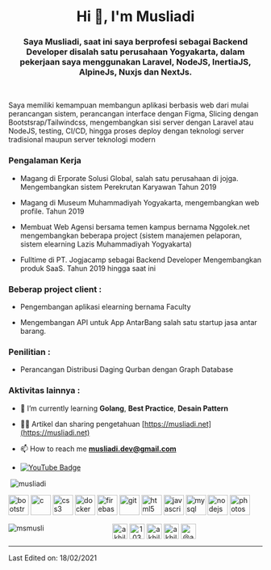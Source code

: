 <h1 align="center">Hi 👋, I'm Musliadi</h1>
<h3 align="center">Saya Musliadi, saat ini saya berprofesi sebagai Backend Developer disalah satu perusahaan Yogyakarta, dalam pekerjaan saya menggunakan Laravel, NodeJS, InertiaJS, AlpineJs, Nuxjs dan NextJs. </h3>
<br>
<p align="left">
Saya memiliki kemampuan membangun aplikasi berbasis web dari mulai perancangan sistem, perancangan interface dengan Figma, Slicing dengan Bootstsrap/Tailwindcss, mengembangkan sisi server dengan Laravel atau NodeJS, testing, CI/CD, hingga proses deploy dengan teknologi server tradisional maupun server teknologi modern  </p>

### Pengalaman Kerja 

- Magang di Erporate Solusi Global, salah satu perusahaan di jojga. Mengembangkan sistem Perekrutan Karyawan Tahun 2019

- Magang di Museum Muhammadiyah Yogyakarta, mengembangkan web profile. Tahun 2019
 
- Membuat Web Agensi bersama temen kampus bernama Nggolek.net mengembangkan beberapa project (sistem manajemen pelaporan, sistem elearning Lazis Muhammadiyah Yogyakarta)
 
- Fulltime di PT. Jogjacamp sebagai Backend Developer Mengembangkan produk SaaS. Tahun 2019 hingga saat ini

### Beberap project client :
- Pengembangan aplikasi elearning bernama Faculty

- Mengembangan API untuk App AntarBang salah satu startup jasa antar barang.

### Penilitian :
- Perancangan Distribusi Daging Qurban dengan Graph Database

### Aktivitas lainnya : 
- 🌱 I’m currently learning **Golang**, **Best Practice**,  **Desain Pattern**

- 👨‍💻 Artikel dan sharing pengetahuan [https://musliadi.net](https://musliadi.net)

- 📫 How to reach me **musliadi.dev@gmail.com**

- [![YouTube Badge](https://img.shields.io/badge/-@Musliadi-c4302b?style=flat-square&labelColor=c4302b&logo=youtube&logoColor=white&link=https://www.youtube.com/channel/UC9Ob26gpVr6g6re1rYlpKfg)](https://www.youtube.com/channel/UC9Ob26gpVr6g6re1rYlpKfg)

<!-- BLOG-POST-LIST:START -->
<!-- BLOG-POST-LIST:END -->

<p>&nbsp;<img align="center" src="https://github-readme-stats.vercel.app/api?username=msmusli&show_icons=true" alt="musliadi" /></p>

<img src="https://devicons.github.io/devicon/devicon.git/icons/bootstrap/bootstrap-plain.svg" alt="bootstrap" width="40" height="40"/> <img src="https://devicons.github.io/devicon/devicon.git/icons/c/c-original.svg" alt="c" width="40" height="40"/> <img src="https://devicons.github.io/devicon/devicon.git/icons/css3/css3-original-wordmark.svg" alt="css3" width="40" height="40"/> 
<img src="https://devicons.github.io/devicon/devicon.git/icons/docker/docker-original-wordmark.svg" alt="docker" width="40" height="40"/> <img src="https://www.vectorlogo.zone/logos/firebase/firebase-icon.svg" alt="firebase" width="40" height="40"/> <img src="https://www.vectorlogo.zone/logos/git-scm/git-scm-icon.svg" alt="git" width="40" height="40"/> <img src="https://devicons.github.io/devicon/devicon.git/icons/html5/html5-original-wordmark.svg" alt="html5" width="40" height="40"/> <img src="https://devicons.github.io/devicon/devicon.git/icons/javascript/javascript-original.svg" alt="javascript" width="40" height="40"/>  <img src="https://devicons.github.io/devicon/devicon.git/icons/mysql/mysql-original-wordmark.svg" alt="mysql" width="40" height="40"/> <img src="https://devicons.github.io/devicon/devicon.git/icons/nodejs/nodejs-original-wordmark.svg" alt="nodejs" width="40" height="40"/>  <img src="https://devicons.github.io/devicon/devicon.git/icons/photoshop/photoshop-plain.svg" alt="photoshop" width="40" height="40"/>  

<img align="left" src="https://github-readme-stats.vercel.app/api/top-langs/?username=msmusli&layout=compact&hide=html" alt="msmusli" /></p>

<p align="center">
<a href="https://www.linkedin.com/in/musliadi/" target="blank"><img align="center" src="https://cdn.jsdelivr.net/npm/simple-icons@3.0.1/icons/linkedin.svg" alt="akhilgkrishnan" height="30" width="30" /></a>
<a href="https://stackoverflow.com/users/15134437/musliadi-adi" target="blank"><img align="center" src="https://cdn.jsdelivr.net/npm/simple-icons@3.0.1/icons/stackoverflow.svg" alt="10321356" height="30" width="30" /></a>
<a href="https://fb.com/musliadi.ii" target="blank"><img align="center" src="https://cdn.jsdelivr.net/npm/simple-icons@3.0.1/icons/facebook.svg" alt="akhilgkrishnan9800" height="30" width="30" /></a>
<a href="https://instagram.com/musliadi404" target="blank"><img align="center" src="https://cdn.jsdelivr.net/npm/simple-icons@3.0.1/icons/instagram.svg" alt="akhilgkrishnan" height="30" width="30" /></a>
<a href="https://medium.com/@musliadi" target="blank"><img align="center" src="https://cdn.jsdelivr.net/npm/simple-icons@3.0.1/icons/medium.svg" alt="@akhilgkrishnan" height="30" width="30" /></a>
</p>

----


Last Edited on: 18/02/2021
